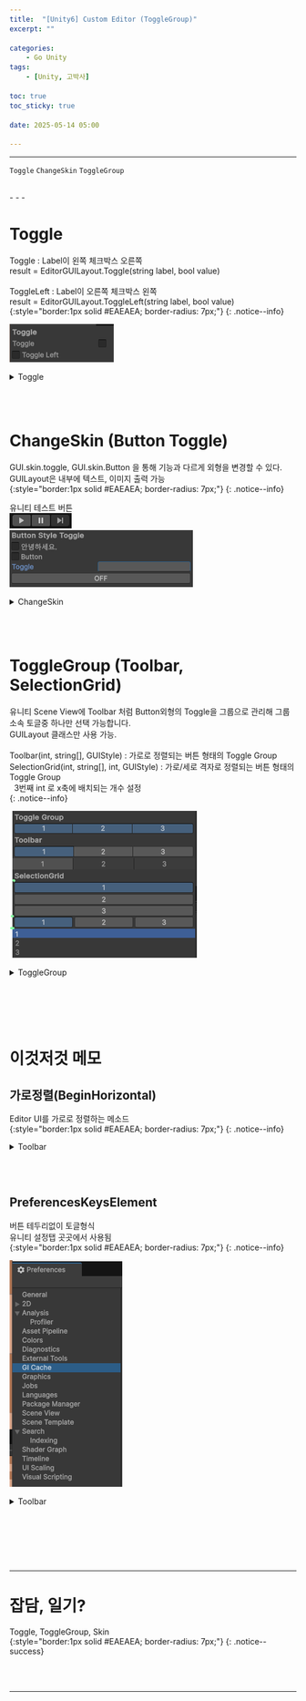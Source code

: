 ```yaml
---
title:  "[Unity6] Custom Editor (ToggleGroup)"
excerpt: ""

categories:
    - Go Unity
tags:
    - [Unity, 고박사]

toc: true
toc_sticky: true
 
date: 2025-05-14 05:00

---
```

- - -

`Toggle` `ChangeSkin` `ToggleGroup`

<br>
- - - 

# Toggle
Toggle : Label이 왼쪽 체크박스 오른쪽  
result = EditorGUILayout.Toggle(string label, bool value)  
&nbsp;  
ToggleLeft : Label이 오른쪽 체크박스 왼쪽  
result = EditorGUILayout.ToggleLeft(string label, bool value)  
{:style="border:1px solid #EAEAEA; border-radius: 7px;"}
{: .notice--info}  

![Image](https://github.com/levell1/levell1.github.io/blob/main/Image/Editor/9.png?raw=true)   

<details>
<summary>Toggle</summary>
<div class="notice--primary" markdown="1"> 

```c# 
private bool toggleValue = false;

toggleValue = EditorGUILayout.Toggle("Toggle", toggleValue);
toggleValue = EditorGUILayout.ToggleLeft("Toggle Left", toggleValue);
```
</div>
</details>

<br><br>

# ChangeSkin (Button Toggle)
GUI.skin.toggle, GUI.skin.Button 을 통해 기능과 다르게 외형을 변경할 수 있다.  
GUILayout은 내부에 텍스트, 이미지 출력 가능  
{:style="border:1px solid #EAEAEA; border-radius: 7px;"}
{: .notice--info}    

유니티 테스트 버튼  
![Image](https://github.com/levell1/levell1.github.io/blob/main/Image/Editor/10.png?raw=true)   
![Image](https://github.com/levell1/levell1.github.io/blob/main/Image/Editor/11.png?raw=true)   

<details>
<summary>ChangeSkin</summary>
<div class="notice--primary" markdown="1"> 

```c# 
public void ChangeSkin(GUIStyle titleStyle)
{
    EditorGUILayout.Space(18);
    EditorGUILayout.LabelField("Button Style Toggle", titleStyle);

    // Label 이지만 스타일만 토글 작동X
    GUILayout.Label("안녕하세요.", GUI.skin.toggle);

    // 버튼이지만 스타일은 토글 누르면 ON 마우스때면 OFF
    if (GUILayout.Button(new GUIContent("Button"), GUI.skin.toggle)) { Debug.Log("버튼."); }

    // 토글이지만 스타일은 버튼 
    toggleValue = EditorGUILayout.Toggle("Toggle", toggleValue, GUI.skin.button);

    // 내부에 이미지, 텍스트를 출력할 수 있기 때문에 EditorGUILayout 대신 GUILayout 사용
    toggleValue = GUILayout.Toggle(toggleValue, toggleValue ? "ON" : "OFF", GUI.skin.button);
}
```
</div>
</details>

<br><br>

# ToggleGroup (Toolbar, SelectionGrid)
유니티 Scene View에 Toolbar 처럼 Button외형의 Toggle을 그룹으로 관리해 그룹 소속 토글중 하나만 선택 가능합니다.  
GUILayout 클래스만 사용 가능.  
&nbsp;  
Toolbar(int, string[], GUIStyle) : 가로로 정렬되는 버튼 형태의 Toggle Group  
SelectionGrid(int, string[], int, GUIStyle) : 가로/세로 격자로 정렬되는 버튼 형태의 Toggle Group  
&nbsp; 3번째 int 로 x축에 배치되는 개수 설정  
{: .notice--info}  

![Image](https://github.com/levell1/levell1.github.io/blob/main/Image/Editor/12.png?raw=true)   

<details>
<summary>ToggleGroup</summary>
<div class="notice--primary" markdown="1"> 

```c# 
public void ToggleGroup(GUIStyle titleStyle)
{
    EditorGUILayout.Space(18);
    EditorGUILayout.LabelField("Toggle Group", titleStyle);

    EditorGUILayout.BeginHorizontal();
    first = GUILayout.Toggle(first, "1", EditorStyles.miniButtonLeft);
    second = GUILayout.Toggle(second, "2", EditorStyles.miniButtonMid);
    third = GUILayout.Toggle(third, "3", EditorStyles.miniButtonRight);
    EditorGUILayout.EndHorizontal();

    EditorGUILayout.LabelField("Toolbar", titleStyle);
    selected = GUILayout.Toolbar(selected, new string[] { "1", "2", "3" });
    selected = GUILayout.Toolbar(selected, new string[] { "1", "2", "3" }, EditorStyles.toolbarButton);

    EditorGUILayout.LabelField("SelectionGrid", titleStyle);
    selected = GUILayout.SelectionGrid(selected, new string[] { "1", "2", "3" }, 1);
    selected = GUILayout.SelectionGrid(selected, new string[] { "1", "2", "3" }, 3);
    selected = GUILayout.SelectionGrid(selected, new string[] { "1", "2", "3" }, 1, "PreferencesKeysElement");
}
```
</div>
</details>


<br><br><br><br>

# 이것저것 메모

## 가로정렬(BeginHorizontal)
Editor UI를 가로로 정렬하는 메소드  
{:style="border:1px solid #EAEAEA; border-radius: 7px;"}
{: .notice--info}  

<details>
<summary>Toolbar</summary>
<div class="notice--primary" markdown="1"> 

```c# 
EditorGUILayout.BeginHorizontal();
first = GUILayout.Toggle(first, "1", EditorStyles.miniButtonLeft);
second = GUILayout.Toggle(second, "2", EditorStyles.miniButtonMid);
third = GUILayout.Toggle(third, "3", EditorStyles.miniButtonRight);
EditorGUILayout.EndHorizontal();
```
</div>
</details>

<br><br>

## PreferencesKeysElement
버튼 테두리없이 토글형식  
유니티 설정탭 곳곳에서 사용됨  
{:style="border:1px solid #EAEAEA; border-radius: 7px;"}
{: .notice--info}  

![Image](https://github.com/levell1/levell1.github.io/blob/main/Image/Editor/13.png?raw=true)   

<details>
<summary>Toolbar</summary>
<div class="notice--primary" markdown="1"> 

```c# 
selected = GUILayout.SelectionGrid(selected, new string[] { "1", "2", "3" }, 1, "PreferencesKeysElement");
```
</div>
</details>

<br><br><br><br><br>
- - - 


# 잡담, 일기?
Toggle, ToggleGroup, Skin  
{:style="border:1px solid #EAEAEA; border-radius: 7px;"}
{: .notice--success}  


<br><br>
- - -